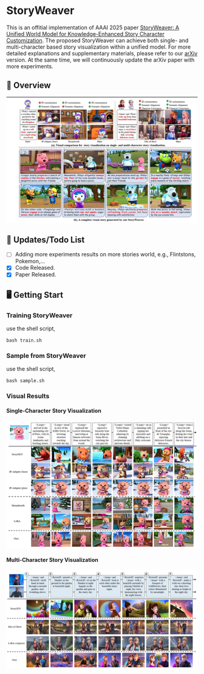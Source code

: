 # StoryWeaver
This is an offitial implementation of AAAI 2025 paper [StoryWeaver: A Unified World Model for Knowledge-Enhanced Story Character Customization](https://arxiv.org/abs/2412.07375). The proposed StoryWeaver can achieve both single- and multi-character based story visualization within a unified model. For more detailed explanations and supplementary materials, please refer to our [arXiv](https://arxiv.org/abs/2412.07375) version. At the same time, we will continuously update the arXiv paper with more experiments.

## 🚀 Overview
![](visualization/whole.png)

## 🚩 Updates/Todo List

- [ ] Adding more experiments results on more stories world, e.g., Flintstons, Pokemon,...
- [x] Code Released.
- [x] Paper Released.
## 🖥️  Getting Start

### Training StoryWeaver

use the shell script,

```
bash train.sh
```

### Sample from StoryWeaver

use the shell script,

```
bash sample.sh
```


### Visual Results

#### Single-Character Story Visualization
![](visualization/single.png)

#### Multi-Character Story Visualization
![](visualization/multi.png)
